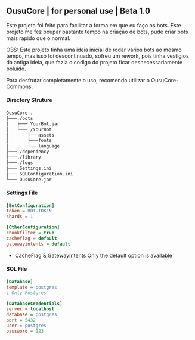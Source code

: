 ## OusuCore | for personal use | Beta 1.0

<p>Este projeto foi feito para facilitar a forma em que eu faço os bots.
Este projeto me fez poupar bastante tempo na criação de bots,
pude criar bots mais rapido que o normal.</p>

<p>
OBS: Este projeto tinha uma ideia inicial de rodar vários bots ao mesmo tempo, mas isso foi descontinuado,
sofreu um rework, pois tinha vestigios da antiga ideia, que fazia o codigo do projeto ficar desnecessariamente poluido.
<p>
Para desfrutar completamente o uso, recomendo utilizar o OusuCore-Commons.
<h4>Directory Struture</h4>

```markdown
OusuCore:.
├───./bots
│   ├─── YourBot.jar
│   └───./YourBot
│       ├───assets
│       ├───fonts
│       └───language
├───./dependency
├───./library
├───./logs
├─── Settings.ini
├─── SQLConfiguration.ini
└─── OusuCore.jar
```

<h4>Settings File</h4>

```ini
[BotConfiguration]
token = BOT-TOKEN
shards = 1

[OtherConfiguration]
chunkfilter = true
cacheflag = default
gatewayintents = default
```
* CacheFlag & GatewayIntents
Only the default option is available

<h4>SQL File</h4>

```ini
[Database]
template = postgres
; Only Postgres

[DatabaseCredentials]
server = localhost
database = postgres
port = 5432
user = postgres
password = 123

```
